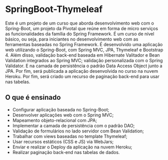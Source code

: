 # SpringBoot-Thymeleaf
Este é um projeto de um curso que aborda desenvolvimento web com o Spring-Boot, um projeto da Pivotal que reúne em forma de micro serviços as funcionalidades da família do Spring Framework.
É um curso de nível básico, ou seja, para iniciantes no desenvolvimento web com as ferramentas baseadas no Spring Framework.
É desenvolvido uma aplicação web utilizando o Spring-Boot, com Spring MVC, JPA, Thymeleaf e Bootstrap 4. Além disso, validação back-end baseada em Hibernate Valitador e Bean Validation integrados ao Spring MVC; validação personalizada com o Spring Validator. E na camada de persistência o padrão Data Access Object junto a JPA. Por fim, será publicada a aplicação desenvolvida no curso na nuvem Heroku. Por fim, será criado um recurso de paginação back-end para usar nas tabelas.

## O que é ensinado
* Configurar aplicação baseada no Spring-Boot;
* Desenvolver aplicações web com o Spring MVC;
* Mapeamento objeto-relacional com JPA;
* Implementar a camada de persistência com o padrão DAO;
* Validação de formulários no lado servidor com Bean Validation;
* Trabalhar com views baseadas no template Thymeleaf;
* Usar recursos estáticos (CSS e JS) via WebJars;
* Enviar e realizar o Deploy da aplicação na nuvem Heroku;
* Realizar paginação back-end nas tabelas de dados.
